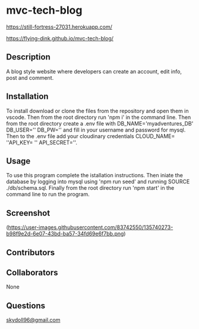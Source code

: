 # mvc-tech-blog


https://still-fortress-27031.herokuapp.com/


https://flying-dink.github.io/mvc-tech-blog/


##  Description
A blog style website where developers can create an account, edit info, post and comment.
## Installation
To install download or clone the files from the repository and open them in vscode. Then from the root directory run 'npm i' in the command line. Then from the root directory create a .env file with DB_NAME='myadventures_DB' DB_USER='' DB_PW='' and fill in your username and password for mysql. Then to the .env file add your cloudinary credentials CLOUD_NAME= ''API_KEY= '' API_SECRET=''.
## Usage
To use this program complete the istallation instructions. Then iniate the database by logging into mysql using 'npm run seed' and running SOURCE ./db/schema.sql. Finally from the root directory run 'npm start' in the command line to run the program.
## Screenshot


(https://user-images.githubusercontent.com/83742550/135740273-b98f9e2d-6e07-43bd-ba57-34fd69e6f7bb.png)

## Contributors

##  Collaborators
None
## Questions
skydoll96@gmail.com
